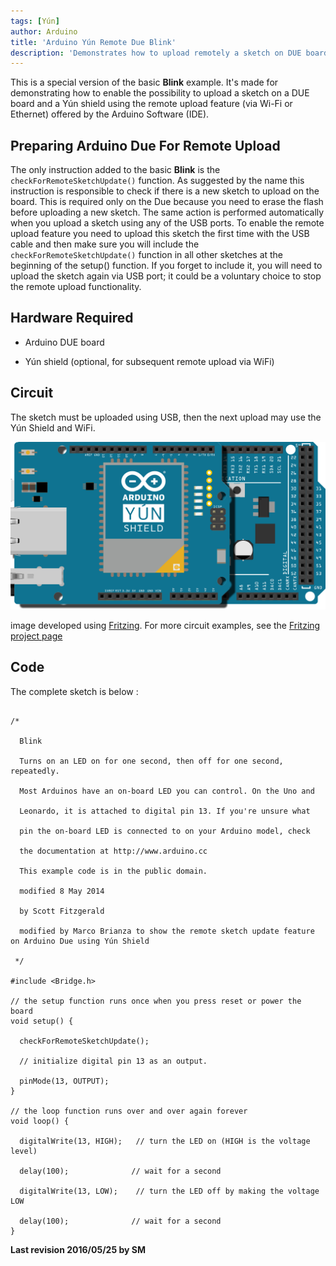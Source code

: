 ```yaml
---
tags: [Yún]
author: Arduino
title: 'Arduino Yún Remote Due Blink'
description: 'Demonstrates how to upload remotely a sketch on DUE boards.'
---
```


This is a special version of the basic **Blink** example. It's made for demonstrating how to enable the possibility to upload a sketch on a DUE board and a Yún shield using the remote upload feature (via Wi-Fi or Ethernet) offered by the Arduino Software (IDE).

## Preparing Arduino Due For Remote Upload

The only instruction added to the basic **Blink** is the `checkForRemoteSketchUpdate()` function. As suggested by the name this instruction is responsible to check if there is a new sketch to upload on the board. This is required only on the Due because you need to erase the flash before uploading a new sketch. The same action is performed automatically when you upload a sketch using any of the USB ports.
To enable the remote upload feature you need to upload this sketch the first time with the USB cable and then make sure you will include the `checkForRemoteSketchUpdate()` function in all other sketches at the beginning of the setup() function. If you forget to include it, you will need to upload the sketch again via USB port; it could be a voluntary choice to stop the remote upload functionality.

## Hardware Required

- Arduino DUE board

- Yún shield (optional, for subsequent remote upload via WiFi)

## Circuit

The sketch must be uploaded using USB, then the next upload may use the Yún Shield and WiFi.

![The Arduino Yún Shield.](assets/ArduinoDUE_YunShield.png)

image developed using [Fritzing](http://www.fritzing.org). For more circuit examples, see the [Fritzing project page](http://fritzing.org/projects/)

## Code

The complete sketch is below :

```arduino

/*

  Blink

  Turns on an LED on for one second, then off for one second, repeatedly.

  Most Arduinos have an on-board LED you can control. On the Uno and

  Leonardo, it is attached to digital pin 13. If you're unsure what

  pin the on-board LED is connected to on your Arduino model, check

  the documentation at http://www.arduino.cc

  This example code is in the public domain.

  modified 8 May 2014

  by Scott Fitzgerald

  modified by Marco Brianza to show the remote sketch update feature on Arduino Due using Yún Shield

 */

#include <Bridge.h>

// the setup function runs once when you press reset or power the board
void setup() {

  checkForRemoteSketchUpdate();

  // initialize digital pin 13 as an output.

  pinMode(13, OUTPUT);
}

// the loop function runs over and over again forever
void loop() {

  digitalWrite(13, HIGH);   // turn the LED on (HIGH is the voltage level)

  delay(100);              // wait for a second

  digitalWrite(13, LOW);    // turn the LED off by making the voltage LOW

  delay(100);              // wait for a second
}
```


**Last revision 2016/05/25 by SM**